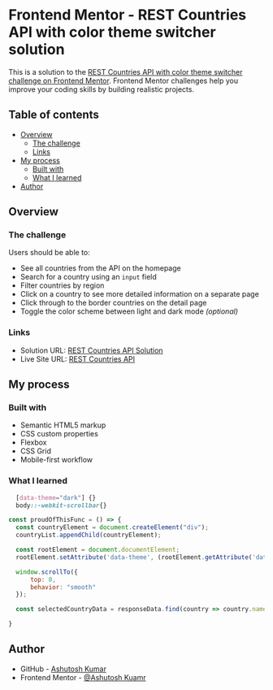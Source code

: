 # Frontend Mentor - REST Countries API with color theme switcher solution

This is a solution to the [REST Countries API with color theme switcher challenge on Frontend Mentor](https://www.frontendmentor.io/challenges/rest-countries-api-with-color-theme-switcher-5cacc469fec04111f7b848ca). Frontend Mentor challenges help you improve your coding skills by building realistic projects. 

## Table of contents

- [Overview](#overview)
  - [The challenge](#the-challenge)
  - [Links](#links)
- [My process](#my-process)
  - [Built with](#built-with)
  - [What I learned](#what-i-learned)
- [Author](#author)


## Overview

### The challenge

Users should be able to:

- See all countries from the API on the homepage
- Search for a country using an `input` field
- Filter countries by region
- Click on a country to see more detailed information on a separate page
- Click through to the border countries on the detail page
- Toggle the color scheme between light and dark mode *(optional)*

### Links

- Solution URL: [REST Countries API Solution](https://github.com/Developer-Ashutosh/REST-Countries-Api)
- Live Site URL: [REST Countries API](https://your-live-site-url.com)

## My process

### Built with

- Semantic HTML5 markup
- CSS custom properties
- Flexbox
- CSS Grid
- Mobile-first workflow

### What I learned

```css
  [data-theme="dark"] {}
  body::-webkit-scrollbar{}
```
```js
const proudOfThisFunc = () => {
  const countryElement = document.createElement("div");
  countryList.appendChild(countryElement);

  const rootElement = document.documentElement;
  rootElement.setAttribute('data-theme', (rootElement.getAttribute('data-theme') === 'dark') ? "light" : "dark");

  window.scrollTo({
      top: 0,
      behavior: "smooth"
  });

  const selectedCountryData = responseData.find(country => country.name === selectedCountryName);

}
```
## Author

- GitHub - [Ashutosh Kumar](https://www.github.com/Developer-Ashutosh/)
- Frontend Mentor - [@Ashutosh Kuamr](https://www.frontendmentor.io/profile/yourusername)
